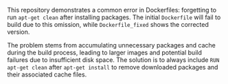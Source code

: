 This repository demonstrates a common error in Dockerfiles: forgetting to run `apt-get clean` after installing packages.  The initial `Dockerfile` will fail to build due to this omission, while `Dockerfile_fixed` shows the corrected version.

The problem stems from accumulating unnecessary packages and cache during the build process, leading to larger images and potential build failures due to insufficient disk space. The solution is to always include `RUN apt-get clean` after `apt-get install` to remove downloaded packages and their associated cache files.